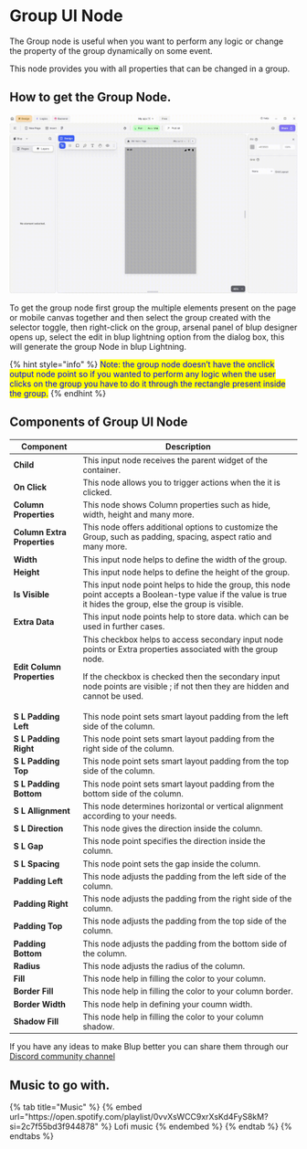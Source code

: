 # Group UI Node

The Group node is useful when you want to perform any logic or change the property of the group dynamically on some event.

This node provides you with all properties that can be changed in a group.

## How to get the Group Node.

![](../../../.gitbook/assets/group.gif)

To get the group node first group the multiple elements present on the page or mobile canvas together and then select the group created with the selector toggle, then right-click on the group, arsenal panel of blup designer opens up, select the edit in blup lightning option from the dialog box, this will generate the group Node in blup Lightning.

{% hint style="info" %}
<mark style="color:blue;">Note: the group node doesn’t have the onclick output node point so if you wanted to perform any logic when the user clicks on the group you have to do it through the rectangle present inside the group.</mark>
{% endhint %}

## Components of Group UI Node

<table>
  <thead>
    <tr>
      <th>Component</th>
      <th>Description</th>
    </tr>
  </thead>
  <tbody>
    <tr>
      <td><strong>Child</strong></td>
      <td>This input node receives the parent widget of the container.</td>
    </tr>
    <tr>
      <td><strong>On Click</strong></td>
      <td>This node allows you to trigger actions when the it is clicked.</td>
    </tr>
    <tr>
      <td><strong>Column Properties</strong></td>
      <td>This node shows Column properties such as hide, width, height and many more.</td>
    </tr>
    <tr>
      <td><strong>Column Extra Properties</strong></td>
      <td>This node offers additional options to customize the Group, such as padding, spacing, aspect ratio and many more.</td>
    </tr><tr>
      <td><strong>Width</strong></td>
      <td>This input node helps to define the width of the group.</td>
    </tr>
    <tr>
      <td><strong>Height</strong></td>
      <td>This input node helps to define the height of the group.</td>
    </tr>
    <tr>
      <td><strong>Is Visible</strong></td>
      <td>This input node point helps to hide the group, this node point accepts a Boolean-type value if the value is true it hides the group, else the group is visible.</td>
    </tr>
    <tr>
      <td><strong>Extra Data</strong></td>
      <td>This input node points help to store data. which can be used in further cases.</td>
    </tr><tr>
      <td><strong>Edit Column Properties</strong></td>
      <td>This checkbox helps to access secondary input node points or Extra properties associated with the group node.</p><p>If the checkbox is checked then the secondary input node points are visible ; if not then they are hidden and cannot be used.</td>
    </tr>
    <tr>
      <td><strong>S L Padding Left</strong></td>
      <td>This node point sets smart layout padding from the left side of the column.</td>
    </tr>
    <tr>
      <td><strong>S L Padding Right</strong></td>
      <td>This node point sets smart layout padding from the right side of the column.</td>
    </tr>
    <tr>
      <td><strong>S L Padding Top</strong></td>
      <td>This node point sets smart layout padding from the top side of the column.</td>
    </tr>
    <tr>
      <td><strong>S L Padding Bottom</strong></td>
      <td>This node point sets smart layout padding from the bottom side of the column.</td>
    </tr><tr>
      <td><strong>S L Allignment</strong></td>
      <td>This node determines horizontal or vertical alignment according to your needs.</td>
    </tr><tr>
      <td><strong>S L Direction</strong></td>
      <td>This node gives the direction inside the column.</td>
    </tr>
    <tr>
      <td><strong>S L Gap</strong></td>
      <td>This node point specifies the direction inside the column.</td>
    </tr>
    <tr>
      <td><strong>S L Spacing</strong></td>
      <td>This node point sets the gap inside the column.</td>
    </tr>
    <tr>
      <td><strong>Padding Left</strong></td>
      <td>This node adjusts the padding from the left side of the column.</td>
    </tr><tr>
      <td><strong>Padding Right</strong></td>
      <td>This node adjusts the padding from the right side of the column.</td>
    </tr><tr>
      <td><strong>Padding Top</strong></td>
      <td>This node adjusts the padding from the top side of the column.</td>
    </tr><tr>
      <td><strong>Padding Bottom</strong></td>
      <td>This node adjusts the padding from the bottom side of the column.</td>
    </tr><tr>
      <td><strong>Radius</strong></td>
      <td>This node adjusts the radius of the column.</td>
    </tr><tr>
      <td><strong>Fill</strong></td>
      <td>This node help in filling the color to your column.</td>
    </tr><tr>
      <td><strong>Border Fill</strong></td>
      <td>This node help in filling the color to your column border.</td>
    </tr><tr>
      <td><strong>Border Width</strong></td>
      <td>This node help in defining your coumn width.</td>
    </tr><tr>
      <td><strong>Shadow Fill</strong></td>
      <td>This node help in filling the color to your column shadow.</td>
    </tr>
  </tbody>
</table>

If you have any ideas to make Blup better you can share them through our [Discord community channel ](https://discord.com/channels/940632966093234176/965313562425823303)

## Music to go with.
 
<div class="container">
  {% tab title="Music" %}
  {% embed url="https://open.spotify.com/playlist/0vvXsWCC9xrXsKd4FyS8kM?si=2c7f55bd3f944878" %}
  Lofi music
  {% endembed %}
  {% endtab %}
  {% endtabs %}
</div>
